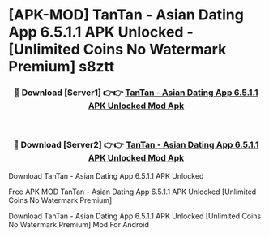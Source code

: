 # [APK-MOD] TanTan - Asian Dating App 6.5.1.1 APK Unlocked - [Unlimited Coins No Watermark Premium] s8ztt



<div align="center">
<h3>🔴 Download [Server1] 👉👉 <a href="https://momento.my/?title=TanTan_-_Asian_Dating_App_6.5.1.1_APK_Unlocked">TanTan - Asian Dating App 6.5.1.1 APK Unlocked Mod Apk</a></h3><br>

<h3>🔴 Download [Server2] 👉👉 <a href="https://momento.my/?title=TanTan_-_Asian_Dating_App_6.5.1.1_APK_Unlocked">TanTan - Asian Dating App 6.5.1.1 APK Unlocked Mod Apk</a></h3>
</div>



Download TanTan - Asian Dating App 6.5.1.1 APK Unlocked 

Free APK MOD TanTan - Asian Dating App 6.5.1.1 APK Unlocked [Unlimited Coins No Watermark Premium]

Download TanTan - Asian Dating App 6.5.1.1 APK Unlocked [Unlimited Coins No Watermark Premium] Mod For Android
